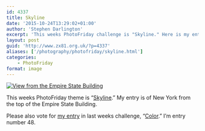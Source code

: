 ```yaml
---
id: 4337
title: Skyline
date: '2015-10-24T13:29:02+01:00'
author: 'Stephen Darlington'
excerpt: 'This weeks PhotoFriday challenge is "Skyline." Here is my entry.'
layout: post
guid: 'http://www.zx81.org.uk/?p=4337'
aliases: ['/photography/photofriday/skyline.html']
categories:
    - PhotoFriday
format: image
---
```


[![View from the Empire State Building](https://i0.wp.com/farm1.staticflickr.com/596/22420596162_0e6e019d7f.jpg?resize=500%2C333&ssl=1)](https://www.flickr.com/photos/stephendarlington/22420596162/ "View from the Empire State Building")<script async="" charset="utf-8" src="//embedr.flickr.com/assets/client-code.js"></script>

This weeks PhotoFriday theme is “[Skyline](http://www.photofriday.com/challenge.php?id=1549).” My entry is of New York from the top of the Empire State Building.

Please also vote for [my entry](/photography/photofriday/color.html) in last weeks challenge, “[Color](http://www.photofriday.com/linkviewer.php?id=1547).” I’m entry number 48.